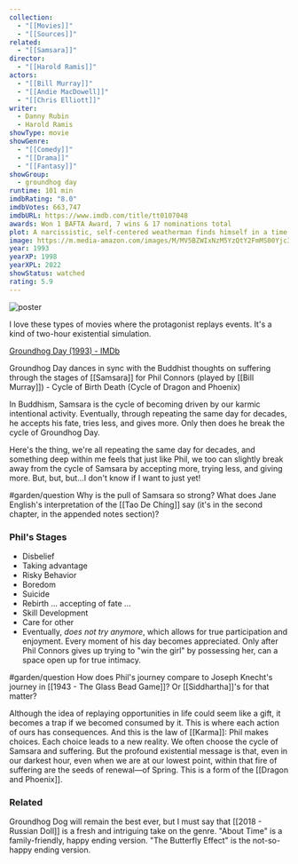 ```yaml
---
collection:
  - "[[Movies]]"
  - "[[Sources]]"
related:
  - "[[Samsara]]"
director:
  - "[[Harold Ramis]]"
actors:
  - "[[Bill Murray]]"
  - "[[Andie MacDowell]]"
  - "[[Chris Elliott]]"
writer:
  - Danny Rubin
  - Harold Ramis
showType: movie
showGenre:
  - "[[Comedy]]"
  - "[[Drama]]"
  - "[[Fantasy]]"
showGroup:
  - groundhog day
runtime: 101 min
imdbRating: "8.0"
imdbVotes: 663,747
imdbURL: https://www.imdb.com/title/tt0107048
awards: Won 1 BAFTA Award, 7 wins & 17 nominations total
plot: A narcissistic, self-centered weatherman finds himself in a time loop on Groundhog Day, and the day keeps repeating until he gets it right.
image: https://m.media-amazon.com/images/M/MV5BZWIxNzM5YzQtY2FmMS00Yjc3LWI1ZjUtNGVjMjMzZTIxZTIxXkEyXkFqcGdeQXVyNjU0OTQ0OTY@._V1_SX300.jpg
year: 1993
yearXP: 1998
yearXPL: 2022
showStatus: watched
rating: 5.9
---
```

![poster](https://m.media-amazon.com/images/M/MV5BZWIxNzM5YzQtY2FmMS00Yjc3LWI1ZjUtNGVjMjMzZTIxZTIxXkEyXkFqcGdeQXVyNjU0OTQ0OTY@._V1_SX300.jpg)

I love these types of movies where the protagonist replays events. It's a kind of two-hour existential simulation.

[Groundhog Day (1993) - IMDb](https://www.imdb.com/title/tt0107048)

Groundhog Day dances in sync with the Buddhist thoughts on suffering through the stages of [[Samsara]] for Phil Connors (played by [[Bill Murray]]) - Cycle of Birth Death (Cycle of Dragon and Phoenix)

In Buddhism, Samsara is the cycle of becoming driven by our karmic intentional activity. Eventually, through repeating the same day for decades, he accepts his fate, tries less, and gives more. Only then does he break the cycle of Groundhog Day. 

Here's the thing, we're all repeating the same day for decades, and something deep within me feels that just like Phil, we too can slightly break away from the cycle of Samsara by accepting more, trying less, and giving more. But, but, but...I don't know if I want to just yet! 

#garden/question Why is the pull of Samsara so strong? What does Jane English's interpretation of the [[Tao De Ching]] say (it's in the second chapter, in the appended notes section)?

### Phil's Stages
- Disbelief
- Taking advantage
- Risky Behavior
- Boredom
- Suicide
- Rebirth ... accepting of fate ...
- Skill Development
- Care for other
- Eventually, *does not try anymore*, which allows for true participation and enjoyment. Every moment of his day becomes appreciated. Only after Phil Connors gives up trying to "win the girl" by possessing her, can a space open up for true intimacy.

#garden/question How does Phil's journey compare to Joseph Knecht's journey in [[1943 - The Glass Bead Game]]? Or [[Siddhartha]]'s for that matter?

Although the idea of replaying opportunities in life could seem like a gift, it becomes a trap if we becomed consumed by it. This is where each action of ours has consequences. And this is the law of [[Karma]]: Phil makes choices. Each choice leads to a new reality. We often choose the cycle of Samsara and suffering. But the profound existential message is that, even in our darkest hour, even when we are at our lowest point, within that fire of suffering are the seeds of renewal—of Spring. This is a form of the [[Dragon and Phoenix]].

### Related
Groundhog Dog will remain the best ever, but I must say that [[2018 - Russian Doll]] is a fresh and intriguing take on the genre. "About Time" is a family-friendly, happy ending version. "The Butterfly Effect" is the not-so-happy ending version.
